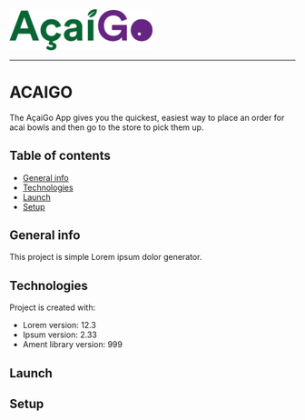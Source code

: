 <img src="src/assets/imgs/acai.png" width="50%" height="50%">

<hr>

# ACAIGO 
The AçaiGo App gives you the quickest, easiest way to place an order for acai bowls and then go to the store to pick them up.

## Table of contents
* [General info](#general-info)
* [Technologies](#technologies)
* [Launch](#Launch)
* [Setup](#setup)

## General info
This project is simple Lorem ipsum dolor generator.
	
## Technologies
Project is created with:

* Lorem version: 12.3
* Ipsum version: 2.33
* Ament library version: 999

## Launch

## Setup
